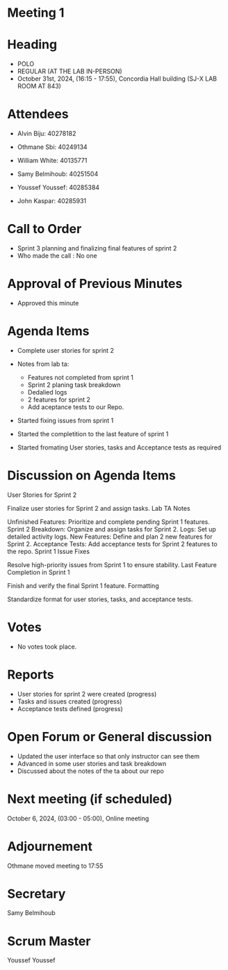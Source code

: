 # Meeting 1
# Heading

- POLO
- REGULAR (AT THE LAB IN-PERSON)
- October 31st, 2024,  (16:15 - 17:55), Concordia Hall building (SJ-X LAB ROOM AT 843)
  
# Attendees

- Alvin Biju: 40278182

- Othmane Sbi: 40249134

- William White: 40135771

- Samy Belmihoub: 40251504

- Youssef Youssef: 40285384

- John Kaspar: 40285931

# Call to Order

- Sprint 3 planning and finalizing final features of sprint 2
- Who made the call : No one
  
# Approval of Previous Minutes

- Approved this minute
  
# Agenda Items

- Complete user stories for sprint 2
- Notes from lab ta:

  - Features not completed from sprint 1
  - Sprint 2 planing task breakdown
  - Dedalied logs
  - 2 features for sprint 2
  - Add aceptance tests to our Repo.

- Started fixing issues from sprint 1
- Started the completition to the last feature of sprint 1
- Started fromating User stories, tasks and Acceptance tests as required


# Discussion on Agenda Items
User Stories for Sprint 2

Finalize user stories for Sprint 2 and assign tasks.
Lab TA Notes

Unfinished Features: Prioritize and complete pending Sprint 1 features.
Sprint 2 Breakdown: Organize and assign tasks for Sprint 2.
Logs: Set up detailed activity logs.
New Features: Define and plan 2 new features for Sprint 2.
Acceptance Tests: Add acceptance tests for Sprint 2 features to the repo.
Sprint 1 Issue Fixes

Resolve high-priority issues from Sprint 1 to ensure stability.
Last Feature Completion in Sprint 1

Finish and verify the final Sprint 1 feature.
Formatting

Standardize format for user stories, tasks, and acceptance tests.
  
# Votes

- No votes took place.
  
# Reports

- User stories for sprint 2 were created (progress)
- Tasks and issues created (progress)
- Acceptance tests defined (progress)
  
# Open Forum or General discussion

- Updated the user interface so that only instructor can see them
- Advanced in some user stories and task breakdown
- Discussed about the notes of the ta about our repo
  
# Next meeting (if scheduled)

 October 6, 2024,  (03:00 - 05:00), Online meeting
  

# Adjournement
Othmane moved meeting to
17:55

# Secretary
Samy Belmihoub

# Scrum Master
Youssef Youssef



